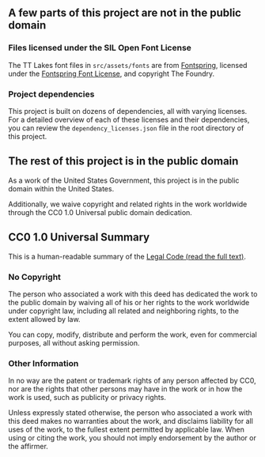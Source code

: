 ## A few parts of this project are not in the public domain

### Files licensed under the SIL Open Font License

The TT Lakes font files in `src/assets/fonts` are from [Fontspring](https://www.fontspring.com/fonts/typetype/tt-lakes), licensed under the [Fontspring Font License](https://www.fontspring.com/lic/lv4e5lv2k2), and copyright The Foundry.

### Project dependencies

This project is built on dozens of dependencies, all with varying licenses. For a detailed overview of each of these licenses and their dependencies, you can review the `dependency_licenses.json` file in the root directory of this project.

## The rest of this project is in the public domain

As a work of the United States Government, this project is in the
public domain within the United States.

Additionally, we waive copyright and related rights in the work
worldwide through the CC0 1.0 Universal public domain dedication.

## CC0 1.0 Universal Summary

This is a human-readable summary of the [Legal Code (read the full text)](https://creativecommons.org/publicdomain/zero/1.0/legalcode).

### No Copyright

The person who associated a work with this deed has dedicated the work to
the public domain by waiving all of his or her rights to the work worldwide
under copyright law, including all related and neighboring rights, to the
extent allowed by law.

You can copy, modify, distribute and perform the work, even for commercial
purposes, all without asking permission.

### Other Information

In no way are the patent or trademark rights of any person affected by CC0,
nor are the rights that other persons may have in the work or in how the
work is used, such as publicity or privacy rights.

Unless expressly stated otherwise, the person who associated a work with
this deed makes no warranties about the work, and disclaims liability for
all uses of the work, to the fullest extent permitted by applicable law.
When using or citing the work, you should not imply endorsement by the
author or the affirmer.
